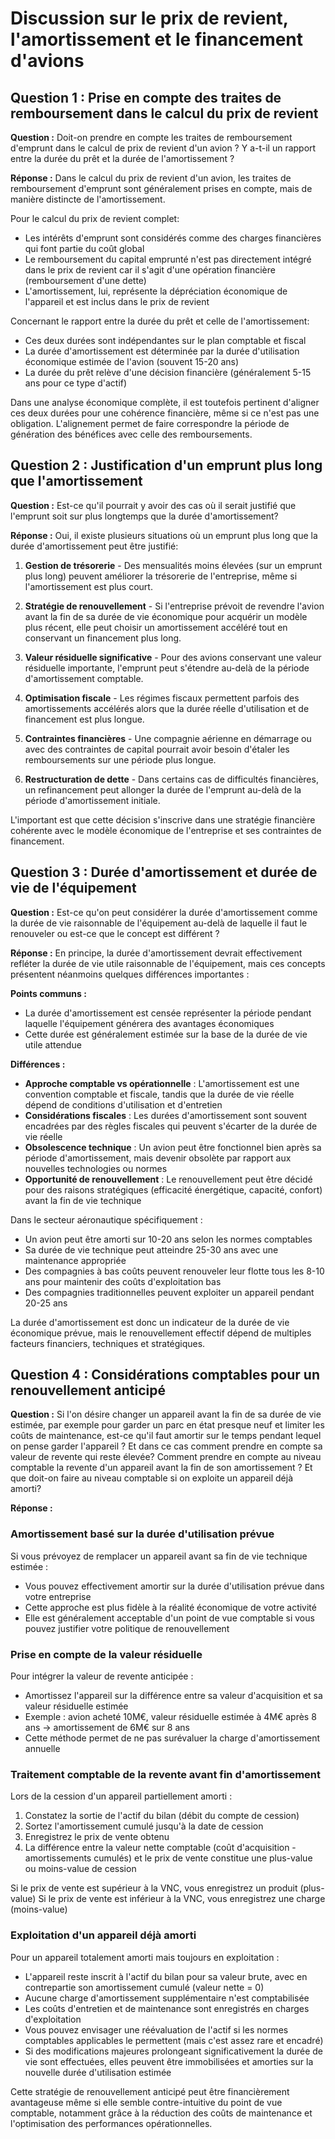 # Discussion sur le prix de revient, l'amortissement et le financement d'avions

## Question 1 : Prise en compte des traites de remboursement dans le calcul du prix de revient

**Question :**
Doit-on prendre en compte les traites de remboursement d'emprunt dans le calcul de prix de revient d'un avion ? Y a-t-il un rapport entre la durée du prêt et la durée de l'amortissement ?

**Réponse :**
Dans le calcul du prix de revient d'un avion, les traites de remboursement d'emprunt sont généralement prises en compte, mais de manière distincte de l'amortissement.

Pour le calcul du prix de revient complet:
- Les intérêts d'emprunt sont considérés comme des charges financières qui font partie du coût global
- Le remboursement du capital emprunté n'est pas directement intégré dans le prix de revient car il s'agit d'une opération financière (remboursement d'une dette)
- L'amortissement, lui, représente la dépréciation économique de l'appareil et est inclus dans le prix de revient

Concernant le rapport entre la durée du prêt et celle de l'amortissement:
- Ces deux durées sont indépendantes sur le plan comptable et fiscal
- La durée d'amortissement est déterminée par la durée d'utilisation économique estimée de l'avion (souvent 15-20 ans)
- La durée du prêt relève d'une décision financière (généralement 5-15 ans pour ce type d'actif)

Dans une analyse économique complète, il est toutefois pertinent d'aligner ces deux durées pour une cohérence financière, même si ce n'est pas une obligation. L'alignement permet de faire correspondre la période de génération des bénéfices avec celle des remboursements.

## Question 2 : Justification d'un emprunt plus long que l'amortissement

**Question :**
Est-ce qu'il pourrait y avoir des cas où il serait justifié que l'emprunt soit sur plus longtemps que la durée d'amortissement?

**Réponse :**
Oui, il existe plusieurs situations où un emprunt plus long que la durée d'amortissement peut être justifié:

1. **Gestion de trésorerie** - Des mensualités moins élevées (sur un emprunt plus long) peuvent améliorer la trésorerie de l'entreprise, même si l'amortissement est plus court.

2. **Stratégie de renouvellement** - Si l'entreprise prévoit de revendre l'avion avant la fin de sa durée de vie économique pour acquérir un modèle plus récent, elle peut choisir un amortissement accéléré tout en conservant un financement plus long.

3. **Valeur résiduelle significative** - Pour des avions conservant une valeur résiduelle importante, l'emprunt peut s'étendre au-delà de la période d'amortissement comptable.

4. **Optimisation fiscale** - Les régimes fiscaux permettent parfois des amortissements accélérés alors que la durée réelle d'utilisation et de financement est plus longue.

5. **Contraintes financières** - Une compagnie aérienne en démarrage ou avec des contraintes de capital pourrait avoir besoin d'étaler les remboursements sur une période plus longue.

6. **Restructuration de dette** - Dans certains cas de difficultés financières, un refinancement peut allonger la durée de l'emprunt au-delà de la période d'amortissement initiale.

L'important est que cette décision s'inscrive dans une stratégie financière cohérente avec le modèle économique de l'entreprise et ses contraintes de financement.

## Question 3 : Durée d'amortissement et durée de vie de l'équipement

**Question :**
Est-ce qu'on peut considérer la durée d'amortissement comme la durée de vie raisonnable de l'équipement au-delà de laquelle il faut le renouveler ou est-ce que le concept est différent ?

**Réponse :**
En principe, la durée d'amortissement devrait effectivement refléter la durée de vie utile raisonnable de l'équipement, mais ces concepts présentent néanmoins quelques différences importantes :

**Points communs :**
- La durée d'amortissement est censée représenter la période pendant laquelle l'équipement générera des avantages économiques
- Cette durée est généralement estimée sur la base de la durée de vie utile attendue

**Différences :**
- **Approche comptable vs opérationnelle** : L'amortissement est une convention comptable et fiscale, tandis que la durée de vie réelle dépend de conditions d'utilisation et d'entretien
- **Considérations fiscales** : Les durées d'amortissement sont souvent encadrées par des règles fiscales qui peuvent s'écarter de la durée de vie réelle
- **Obsolescence technique** : Un avion peut être fonctionnel bien après sa période d'amortissement, mais devenir obsolète par rapport aux nouvelles technologies ou normes
- **Opportunité de renouvellement** : Le renouvellement peut être décidé pour des raisons stratégiques (efficacité énergétique, capacité, confort) avant la fin de vie technique

Dans le secteur aéronautique spécifiquement :
- Un avion peut être amorti sur 10-20 ans selon les normes comptables
- Sa durée de vie technique peut atteindre 25-30 ans avec une maintenance appropriée
- Des compagnies à bas coûts peuvent renouveler leur flotte tous les 8-10 ans pour maintenir des coûts d'exploitation bas
- Des compagnies traditionnelles peuvent exploiter un appareil pendant 20-25 ans

La durée d'amortissement est donc un indicateur de la durée de vie économique prévue, mais le renouvellement effectif dépend de multiples facteurs financiers, techniques et stratégiques.

## Question 4 : Considérations comptables pour un renouvellement anticipé

**Question :**
Si l'on désire changer un appareil avant la fin de sa durée de vie estimée, par exemple pour garder un parc en état presque neuf et limiter les coûts de maintenance, est-ce qu'il faut amortir sur le temps pendant lequel on pense garder l'appareil ? Et dans ce cas comment prendre en compte sa valeur de revente qui reste élevée? Comment prendre en compte au niveau comptable la revente d'un appareil avant la fin de son amortissement ? Et que doit-on faire au niveau comptable si on exploite un appareil déjà amorti?

**Réponse :**
### Amortissement basé sur la durée d'utilisation prévue

Si vous prévoyez de remplacer un appareil avant sa fin de vie technique estimée :
- Vous pouvez effectivement amortir sur la durée d'utilisation prévue dans votre entreprise
- Cette approche est plus fidèle à la réalité économique de votre activité
- Elle est généralement acceptable d'un point de vue comptable si vous pouvez justifier votre politique de renouvellement

### Prise en compte de la valeur résiduelle

Pour intégrer la valeur de revente anticipée :
- Amortissez l'appareil sur la différence entre sa valeur d'acquisition et sa valeur résiduelle estimée
- Exemple : avion acheté 10M€, valeur résiduelle estimée à 4M€ après 8 ans → amortissement de 6M€ sur 8 ans
- Cette méthode permet de ne pas surévaluer la charge d'amortissement annuelle

### Traitement comptable de la revente avant fin d'amortissement

Lors de la cession d'un appareil partiellement amorti :
1. Constatez la sortie de l'actif du bilan (débit du compte de cession)
2. Sortez l'amortissement cumulé jusqu'à la date de cession
3. Enregistrez le prix de vente obtenu
4. La différence entre la valeur nette comptable (coût d'acquisition - amortissements cumulés) et le prix de vente constitue une plus-value ou moins-value de cession

Si le prix de vente est supérieur à la VNC, vous enregistrez un produit (plus-value)
Si le prix de vente est inférieur à la VNC, vous enregistrez une charge (moins-value)

### Exploitation d'un appareil déjà amorti

Pour un appareil totalement amorti mais toujours en exploitation :
- L'appareil reste inscrit à l'actif du bilan pour sa valeur brute, avec en contrepartie son amortissement cumulé (valeur nette = 0)
- Aucune charge d'amortissement supplémentaire n'est comptabilisée
- Les coûts d'entretien et de maintenance sont enregistrés en charges d'exploitation
- Vous pouvez envisager une réévaluation de l'actif si les normes comptables applicables le permettent (mais c'est assez rare et encadré)
- Si des modifications majeures prolongeant significativement la durée de vie sont effectuées, elles peuvent être immobilisées et amorties sur la nouvelle durée d'utilisation estimée

Cette stratégie de renouvellement anticipé peut être financièrement avantageuse même si elle semble contre-intuitive du point de vue comptable, notamment grâce à la réduction des coûts de maintenance et l'optimisation des performances opérationnelles.
